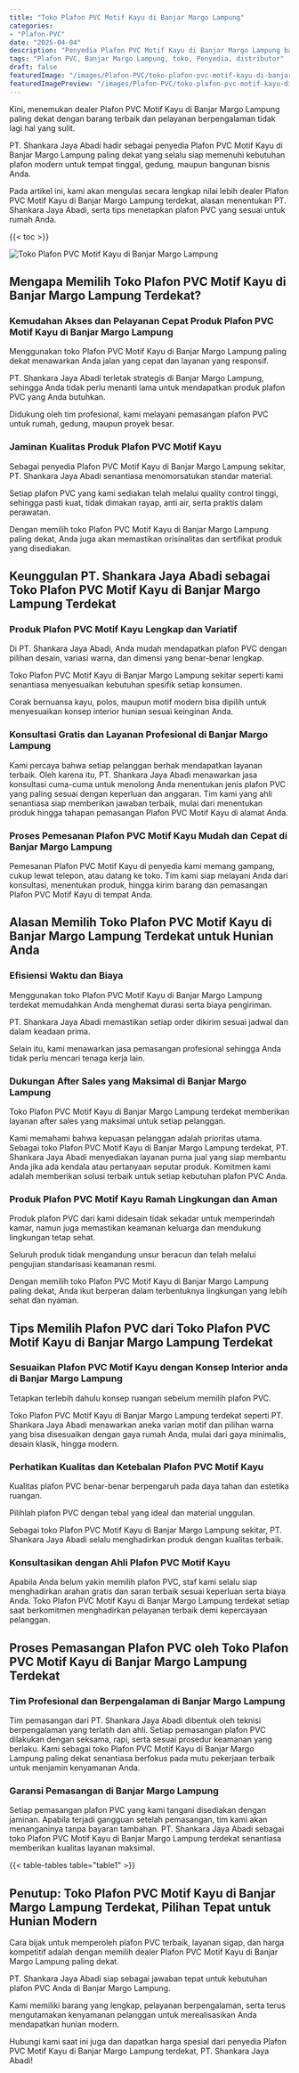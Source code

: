 ```yaml
---
title: "Toko Plafon PVC Motif Kayu di Banjar Margo Lampung"
categories:
- "Plafon-PVC"
date: "2025-04-04"
description: "Penyedia Plafon PVC Motif Kayu di Banjar Margo Lampung bagi tempat tinggal, kantor, serta gerai. Plafon terbaik, pilihan motif, warna elegan, beserta layanan instalasi oleh tenaga ahli ahli serta garansi resmi!|Servis penjualan Plafon PVC Motif Kayu di Banjar Margo Lampung bagi kebutuhan tempat tinggal, perkantoran, maupun ritel, beserta plafon unggulan dan instalasi oleh tenaga ahli profesional serta garansi resmi.|Solusi Plafon PVC Motif Kayu di Banjar Margo Lampung yang terpercaya bagi tempat tinggal, kantor, dan gerai, bersama produk unggulan dan penempatan oleh tim berpengalaman serta jaminan resmi.|Penyediaan Plafon PVC Motif Kayu di Banjar Margo Lampung bagi tempat tinggal, kantor, serta gerai, beserta produk terbaik dan instalasi dikerjakan oleh tim berpengalaman, disertai beserta garansi resmi.}"
tags: "Plafon PVC, Banjar Margo Lampung, toko, Penyedia, distributor"
draft: false
featuredImage: "/images/Plafon-PVC/toko-plafon-pvc-motif-kayu-di-banjar-margo-lampung.png"
featuredImagePreview: "/images/Plafon-PVC/toko-plafon-pvc-motif-kayu-di-banjar-margo-lampung.png"
---
```


Kini, menemukan dealer Plafon PVC Motif Kayu di Banjar Margo Lampung paling dekat dengan barang terbaik dan pelayanan berpengalaman tidak lagi hal yang sulit.

PT. Shankara Jaya Abadi hadir sebagai penyedia Plafon PVC Motif Kayu di Banjar Margo Lampung paling dekat yang selalu siap memenuhi kebutuhan plafon modern untuk tempat tinggal, gedung, maupun bangunan bisnis Anda.

Pada artikel ini, kami akan mengulas secara lengkap nilai lebih dealer Plafon PVC Motif Kayu di Banjar Margo Lampung terdekat, alasan menentukan PT. Shankara Jaya Abadi, serta tips menetapkan plafon PVC yang sesuai untuk rumah Anda.

{{< toc >}}

![Toko Plafon PVC Motif Kayu di Banjar Margo Lampung](/images/Plafon-PVC/Toko-Plafon-PVC-Motif-Kayu-di-Banjar-Margo-Lampung.png)

## Mengapa Memilih Toko Plafon PVC Motif Kayu di Banjar Margo Lampung Terdekat?

### Kemudahan Akses dan Pelayanan Cepat Produk Plafon PVC Motif Kayu di Banjar Margo Lampung

Menggunakan toko Plafon PVC Motif Kayu di Banjar Margo Lampung paling dekat menawarkan Anda jalan yang cepat dan layanan yang responsif.

PT. Shankara Jaya Abadi terletak strategis di Banjar Margo Lampung, sehingga Anda tidak perlu menanti lama untuk mendapatkan produk plafon PVC yang Anda butuhkan.

Didukung oleh tim profesional, kami melayani pemasangan plafon PVC untuk rumah, gedung, maupun proyek besar.

### Jaminan Kualitas Produk Plafon PVC Motif Kayu

Sebagai penyedia Plafon PVC Motif Kayu di Banjar Margo Lampung sekitar, PT. Shankara Jaya Abadi senantiasa menomorsatukan standar material.

Setiap plafon PVC yang kami sediakan telah melalui quality control tinggi, sehingga pasti kuat, tidak dimakan rayap, anti air, serta praktis dalam perawatan.

Dengan memilih toko Plafon PVC Motif Kayu di Banjar Margo Lampung paling dekat, Anda juga akan memastikan orisinalitas dan sertifikat produk yang disediakan.

## Keunggulan PT. Shankara Jaya Abadi sebagai Toko Plafon PVC Motif Kayu di Banjar Margo Lampung Terdekat

### Produk Plafon PVC Motif Kayu Lengkap dan Variatif

Di PT. Shankara Jaya Abadi, Anda mudah mendapatkan plafon PVC dengan pilihan desain, variasi warna, dan dimensi yang benar-benar lengkap.

Toko Plafon PVC Motif Kayu di Banjar Margo Lampung sekitar seperti kami senantiasa menyesuaikan kebutuhan spesifik setiap konsumen.

Corak bernuansa kayu, polos, maupun motif modern bisa dipilih untuk menyesuaikan konsep interior hunian sesuai keinginan Anda.

### Konsultasi Gratis dan Layanan Profesional di Banjar Margo Lampung

Kami percaya bahwa setiap pelanggan berhak mendapatkan layanan terbaik. Oleh karena itu, PT. Shankara Jaya Abadi menawarkan jasa konsultasi cuma-cuma untuk menolong Anda menentukan jenis plafon PVC yang paling sesuai dengan keperluan dan anggaran. Tim kami yang ahli senantiasa siap memberikan jawaban terbaik, mulai dari menentukan produk hingga tahapan pemasangan Plafon PVC Motif Kayu di alamat Anda.

### Proses Pemesanan Plafon PVC Motif Kayu Mudah dan Cepat di Banjar Margo Lampung

Pemesanan Plafon PVC Motif Kayu di penyedia kami memang gampang, cukup lewat telepon, atau datang ke toko. Tim kami siap melayani Anda dari konsultasi, menentukan produk, hingga kirim barang dan pemasangan Plafon PVC Motif Kayu di tempat Anda.

## Alasan Memilih Toko Plafon PVC Motif Kayu di Banjar Margo Lampung Terdekat untuk Hunian Anda

### Efisiensi Waktu dan Biaya

Menggunakan toko Plafon PVC Motif Kayu di Banjar Margo Lampung terdekat memudahkan Anda menghemat durasi serta biaya pengiriman.

PT. Shankara Jaya Abadi memastikan setiap order dikirim sesuai jadwal dan dalam keadaan prima.

Selain itu, kami menawarkan jasa pemasangan profesional sehingga Anda tidak perlu mencari tenaga kerja lain.

### Dukungan After Sales yang Maksimal di Banjar Margo Lampung

Toko Plafon PVC Motif Kayu di Banjar Margo Lampung terdekat memberikan layanan after sales yang maksimal untuk setiap pelanggan.

Kami memahami bahwa kepuasan pelanggan adalah prioritas utama. Sebagai toko Plafon PVC Motif Kayu di Banjar Margo Lampung terdekat, PT. Shankara Jaya Abadi menyediakan layanan purna jual yang siap membantu Anda jika ada kendala atau pertanyaan seputar produk. Komitmen kami adalah memberikan solusi terbaik untuk setiap kebutuhan plafon PVC Anda.

### Produk Plafon PVC Motif Kayu Ramah Lingkungan dan Aman

Produk plafon PVC dari kami didesain tidak sekadar untuk memperindah kamar, namun juga memastikan keamanan keluarga dan mendukung lingkungan tetap sehat.

Seluruh produk tidak mengandung unsur beracun dan telah melalui pengujian standarisasi keamanan resmi.

Dengan memilih toko Plafon PVC Motif Kayu di Banjar Margo Lampung paling dekat, Anda ikut berperan dalam terbentuknya lingkungan yang lebih sehat dan nyaman.

## Tips Memilih Plafon PVC dari Toko Plafon PVC Motif Kayu di Banjar Margo Lampung Terdekat

### Sesuaikan Plafon PVC Motif Kayu dengan Konsep Interior anda di Banjar Margo Lampung

Tetapkan terlebih dahulu konsep ruangan sebelum memilih plafon PVC.

Toko Plafon PVC Motif Kayu di Banjar Margo Lampung terdekat seperti PT. Shankara Jaya Abadi menawarkan aneka varian motif dan pilihan warna yang bisa disesuaikan dengan gaya rumah Anda, mulai dari gaya minimalis, desain klasik, hingga modern.

### Perhatikan Kualitas dan Ketebalan Plafon PVC Motif Kayu

Kualitas plafon PVC benar-benar berpengaruh pada daya tahan dan estetika ruangan.

Pilihlah plafon PVC dengan tebal yang ideal dan material unggulan.

Sebagai toko Plafon PVC Motif Kayu di Banjar Margo Lampung sekitar, PT. Shankara Jaya Abadi selalu menghadirkan produk dengan kualitas terbaik.

### Konsultasikan dengan Ahli Plafon PVC Motif Kayu

Apabila Anda belum yakin memilih plafon PVC, staf kami selalu siap menghadirkan arahan gratis dan saran terbaik sesuai keperluan serta biaya Anda. Toko Plafon PVC Motif Kayu di Banjar Margo Lampung terdekat setiap saat berkomitmen menghadirkan pelayanan terbaik demi kepercayaan pelanggan.

## Proses Pemasangan Plafon PVC oleh Toko Plafon PVC Motif Kayu di Banjar Margo Lampung Terdekat

### Tim Profesional dan Berpengalaman di Banjar Margo Lampung

Tim pemasangan dari PT. Shankara Jaya Abadi dibentuk oleh teknisi berpengalaman yang terlatih dan ahli. Setiap pemasangan plafon PVC dilakukan dengan seksama, rapi, serta sesuai prosedur keamanan yang berlaku. Kami sebagai toko Plafon PVC Motif Kayu di Banjar Margo Lampung paling dekat senantiasa berfokus pada mutu pekerjaan terbaik untuk menjamin kenyamanan Anda.

### Garansi Pemasangan di Banjar Margo Lampung

Setiap pemasangan plafon PVC yang kami tangani disediakan dengan jaminan. Apabila terjadi gangguan setelah pemasangan, tim kami akan menanganinya tanpa bayaran tambahan. PT. Shankara Jaya Abadi sebagai toko Plafon PVC Motif Kayu di Banjar Margo Lampung terdekat senantiasa memberikan kualitas layanan maksimal.

{{< table-tables table="table1" >}}

## Penutup: Toko Plafon PVC Motif Kayu di Banjar Margo Lampung Terdekat, Pilihan Tepat untuk Hunian Modern

Cara bijak untuk memperoleh plafon PVC terbaik, layanan sigap, dan harga kompetitif adalah dengan memilih dealer Plafon PVC Motif Kayu di Banjar Margo Lampung paling dekat.

PT. Shankara Jaya Abadi siap sebagai jawaban tepat untuk kebutuhan plafon PVC Anda di Banjar Margo Lampung.

Kami memiliki barang yang lengkap, pelayanan berpengalaman, serta terus mengutamakan kenyamanan pelanggan untuk merealisasikan Anda mendapatkan hunian modern.

Hubungi kami saat ini juga dan dapatkan harga spesial dari penyedia Plafon PVC Motif Kayu di Banjar Margo Lampung terdekat, PT. Shankara Jaya Abadi!
